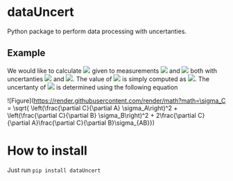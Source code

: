 # dataUncert
Python package to perform data processing with uncertanties.

## Example
We would like to calculate <img src="https://render.githubusercontent.com/render/math?math=C=A\cdot B"> given to measurements <img src="https://render.githubusercontent.com/render/math?math=A=12.3"> and <img src="https://render.githubusercontent.com/render/math?math=B=35.1"> both with uncertanties <img src="https://render.githubusercontent.com/render/math?math=\sigma_A=2.6"> and <img src="https://render.githubusercontent.com/render/math?math=\sigma_B=8.9">. The value of <img src="https://render.githubusercontent.com/render/math?math=C"> is simply computed as <img src="https://render.githubusercontent.com/render/math?math=C=12.3\cdot 35.1 = 431.73">. The uncertanty of <img src="https://render.githubusercontent.com/render/math?math=C"> is determined using the following equation

![Figure](https://render.githubusercontent.com/render/math?math=\sigma_C = \sqrt{  \left(\frac{\partial C}{\partial A} \sigma_A\right)^2 + \left(\frac{\partial C}{\partial B} \sigma_B\right)^2 + 2\frac{\partial C}{\partial A}\frac{\partial C}{\partial B}\sigma_{AB}})




# How to install
Just run ```pip install dataUncert```